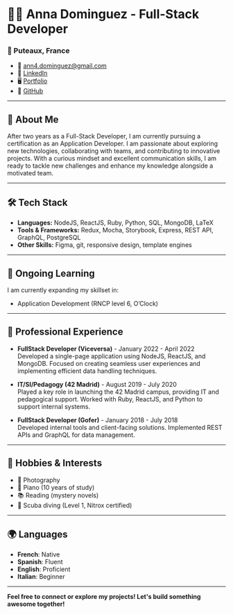 # 👩‍💻 Anna Dominguez - Full-Stack Developer

### 📍 Puteaux, France
- 📧 [ann4.dominguez@gmail.com](mailto:ann4.dominguez@gmail.com)
- 🔗 [LinkedIn](https://www.linkedin.com/in/adomingu)
- 🖥️ [Portfolio](https://portfolio-single-page-red.vercel.app/)
- 🖤 [GitHub](https://github.com/Vesta-nna)

---

## 👋 About Me
After two years as a Full-Stack Developer, I am currently pursuing a certification as an Application Developer. I am passionate about exploring new technologies, collaborating with teams, and contributing to innovative projects. With a curious mindset and excellent communication skills, I am ready to tackle new challenges and enhance my knowledge alongside a motivated team.

---

## 🛠️ Tech Stack
- **Languages:** NodeJS, ReactJS, Ruby, Python, SQL, MongoDB, LaTeX
- **Tools & Frameworks:** Redux, Mocha, Storybook, Express, REST API, GraphQL, PostgreSQL
- **Other Skills:** Figma, git, responsive design, template engines

---

## 🌱 Ongoing Learning
I am currently expanding my skillset in:
- Application Development (RNCP level 6, O’Clock)

---

## 💼 Professional Experience
- **FullStack Developer (Viceversa)** - January 2022 - April 2022  
  Developed a single-page application using NodeJS, ReactJS, and MongoDB. Focused on creating seamless user experiences and implementing efficient data handling techniques.
  
- **IT/SI/Pedagogy (42 Madrid)** - August 2019 - July 2020  
  Played a key role in launching the 42 Madrid campus, providing IT and pedagogical support. Worked with Ruby, ReactJS, and Python to support internal systems.

- **FullStack Developer (Gofer)** - January 2018 - July 2018  
  Developed internal tools and client-facing solutions. Implemented REST APIs and GraphQL for data management.

---

## 🎨 Hobbies & Interests
- 📸 Photography
- 🎹 Piano (10 years of study)
- 📚 Reading (mystery novels)
- 🌊 Scuba diving (Level 1, Nitrox certified)

---

## 🌍 Languages
- **French**: Native
- **Spanish**: Fluent
- **English**: Proficient
- **Italian**: Beginner

---

**Feel free to connect or explore my projects! Let's build something awesome together!**
